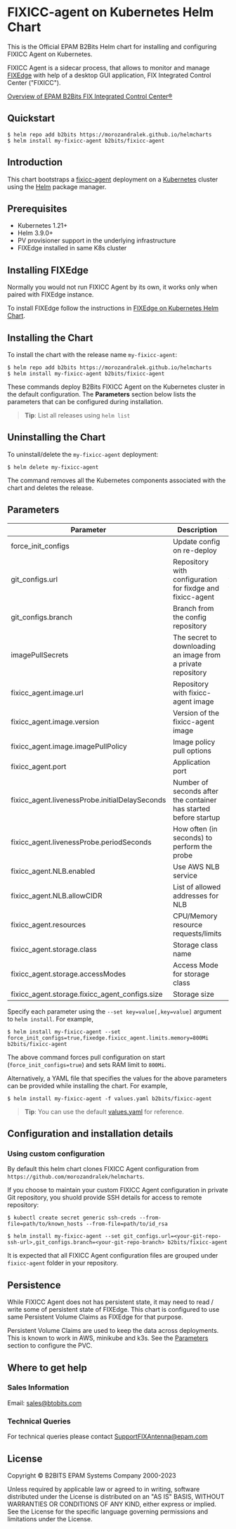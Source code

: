 # FIXICC-agent on Kubernetes Helm Chart
This is the Official EPAM B2Bits Helm chart for installing and configuring FIXICC Agent on Kubernetes.

FIXICC Agent is a sidecar process, that allows to monitor and manage [FIXEdge](https://github.com/morozandralek/helmcharts/tree/main/fixedge-helm-chart/charts/fixedge) with help of a desktop GUI application, FIX Integrated Control Center ("FIXICC").

[Overview of EPAM B2Bits FIX Integrated Control Center®](https://www.b2bits.com/trading_solutions/fixicc)

## Quickstart

```
$ helm repo add b2bits https://morozandralek.github.io/helmcharts
$ helm install my-fixicc-agent b2bits/fixicc-agent
```

## Introduction

This chart bootstraps a [fixicc-agent](https://kb.b2bits.com/display/B2BITS/FIXICC+User+Guide) deployment on a [Kubernetes](https://kubernetes.io) cluster using the [Helm](https://helm.sh) package manager.


## Prerequisites

-   Kubernetes 1.21+
-   Helm 3.9.0+
-   PV provisioner support in the underlying infrastructure
-   FIXEdge installed in same K8s cluster

## Installing FIXEdge
Normally you would not run FIXICC Agent by its own, it works only when paired with FIXEdge instance. 

To install FIXEdge follow the instructions in [FIXEdge on Kubernetes Helm Chart](https://github.com/morozandralek/helmcharts/tree/main/fixedge-helm-chart/charts/fixedge).

## Installing the Chart

To install the chart with the release name `my-fixicc-agent`:

```
$ helm repo add b2bits https://morozandralek.github.io/helmcharts
$ helm install my-fixicc-agent b2bits/fixicc-agent
```

These commands deploy B2Bits FIXICC Agent on the Kubernetes cluster in the default configuration. The **Parameters** section below lists the parameters that can be configured during installation.

> **Tip**: List all releases using `helm list`

## Uninstalling the Chart

To uninstall/delete the `my-fixicc-agent` deployment:

```
$ helm delete my-fixicc-agent
```

The command removes all the Kubernetes components associated with the chart and deletes the release. 

## Parameters
| Parameter                                      | Description                                                      | Default                                            |
| ---------------------------------------------- | ---------------------------------------------------------------- | -----------------------------------------------    |
| force_init_configs                             | Update config on re-deploy                                       | false                                              |
| git_configs.url                                | Repository with configuration for fixdge and fixicc-agent        | https://github.com/morozandralek/b2bits-config.git |
| git_configs.branch                             | Branch from the config repository                                | main                                               |
| imagePullSecrets                               | The secret to downloading an image from a private repository     | []                                                 |
| fixicc_agent.image.url                         | Repository with fixicc-agent image                               | morozandralek/fixicc-agent                         |
| fixicc_agent.image.version                     | Version of the fixicc-agent image                                | 6.13.1-518                                         |
| fixicc_agent.image.imagePullPolicy             | Image policy pull options                                        | Always                                             |
| fixicc_agent.port                              | Application port                                                 | 8005                                               |
| fixicc_agent.livenessProbe.initialDelaySeconds | Number of seconds after the container has started before startup | 15                                                 |
| fixicc_agent.livenessProbe.periodSeconds       | How often (in seconds) to perform the probe                      | 20                                                 |
| fixicc_agent.NLB.enabled                       | Use AWS NLB service                                              | false                                              |
| fixicc_agent.NLB.allowCIDR                     | List of allowed addresses for NLB                                | []                                                 |
| fixicc_agent.resources                         | CPU/Memory resource requests/limits                              | Memory: 200Mi, CPU: 200m                           |
| fixicc_agent.storage.class                     | Storage class name                                               | null (use default provided by K8s)                 |
| fixicc_agent.storage.accessModes               | Access Mode for storage class                                    | ReadWriteOnce                                      |
| fixicc_agent.storage.fixicc_agent_configs.size | Storage size                                                     | 1Gi                                                |



Specify each parameter using the `--set key=value[,key=value]` argument to `helm install`. For example,

```console
$ helm install my-fixicc-agent --set force_init_configs=true,fixedge.fixicc_agent.limits.memory=800Mi b2bits/fixicc-agent
```

The above command forces pull configuration on start (`force_init_configs=true`) and sets RAM limit to `800Mi`.

Alternatively, a YAML file that specifies the values for the above parameters can be provided while installing the chart. For example,

```console
$ helm install my-fixicc-agent -f values.yaml b2bits/fixicc-agent
```

> **Tip**: You can use the default [values.yaml](values.yaml) for reference.



## Configuration and installation details

### Using custom configuration

By default this helm chart clones FIXICC Agent configuration from `https://github.com/morozandralek/helmcharts`.

If you choose to maintain your custom FIXICC Agent configuration in private Git repository, you shuold provide SSH details for access to remote repository:
```
$ kubectl create secret generic ssh-creds --from-file=path/to/known_hosts --from-file=path/to/id_rsa
```

```
$ helm install my-fixicc-agent --set git_configs.url=<your-git-repo-ssh-url>,git_configs.branch=<your-git-repo-branch> b2bits/fixicc-agent
```

It is expected that all FIXICC Agent configuration files are grouped under `fixicc-agent` folder in your repository.

## Persistence
While FIXICC Agent does not has persistent state, it may need to read / write some of persistent state of FIXEdge.
This chart is configured to use same Persistent Volume Claims as FIXEdge for that purpose.

Persistent Volume Claims are used to keep the data across deployments. This is known to work in AWS, minikube and k3s.
See the [Parameters](#parameters) section to configure the PVC.

## Where to get help
### Sales Information
Email: [sales@btobits.com](mailto:sales@b2bits.com)

### Technical Queries
For technical queries please contact [SupportFIXAntenna@epam.com](mailto:SupportFIXAntenna@epam.com)

## License

Copyright © B2BITS EPAM Systems Company 2000-2023 

Unless required by applicable law or agreed to in writing, software distributed under the License is distributed on an "AS IS" BASIS, WITHOUT WARRANTIES OR CONDITIONS OF ANY KIND, either express or implied. See the License for the specific language governing permissions and limitations under the License.
